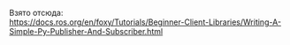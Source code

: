 Взято отсюда:  
https://docs.ros.org/en/foxy/Tutorials/Beginner-Client-Libraries/Writing-A-Simple-Py-Publisher-And-Subscriber.html  

